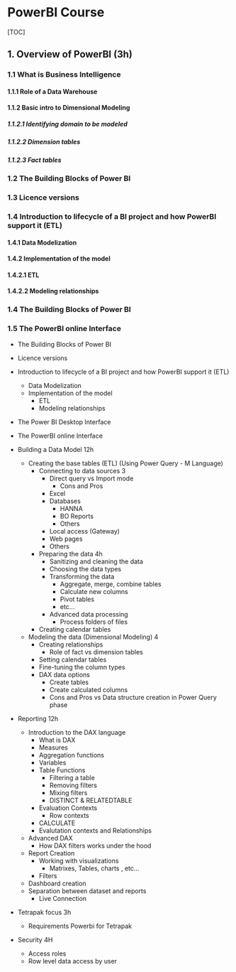 # PowerBI Course

[TOC]

## 1. Overview of PowerBI (3h)

### 1.1 What is Business Intelligence

#### 1.1.1 Role of a Data Warehouse

#### 1.1.2 Basic intro to Dimensional Modeling

##### 1.1.2.1 Identifying domain to be modeled

##### 1.1.2.2 Dimension tables

##### 1.1.2.3 Fact tables

### 1.2 The Building Blocks of Power BI

### 1.3 Licence versions

### 1.4 Introduction to lifecycle of a BI project and how PowerBI support it (ETL)

#### 1.4.1 Data Modelization

#### 1.4.2 Implementation of the model

#### 1.4.2.1 ETL

#### 1.4.2.2 Modeling relationships

### 1.4 The Building Blocks of Power BI

### 1.5 The PowerBI online Interface




  * The Building Blocks of Power BI 
  * Licence versions
  * Introduction to lifecycle of a BI project and how PowerBI support it (ETL) 
    * Data Modelization
    * Implementation of the model
      * ETL
      * Modeling relationships
  * The Power BI Desktop Interface
  * The PowerBI online Interface
  
* Building a Data Model                                     12h
  * Creating the base tables (ETL) (Using Power Query - M Language)
    * Connecting to data sources   3
      * Direct query vs Import mode
        * Cons and Pros
      * Excel
      * Databases
        * HANNA
        * BO Reports
        * Others
      * Local access (Gateway)
      * Web pages
      * Others
    * Preparing the data  4h
      * Sanitizing and cleaning the data
      * Choosing the data types
      * Transforming the data
        * Aggregate, merge, combine tables
        * Calculate new columns
        * Pivot tables
        * etc...
      * Advanced data processing
        * Process folders of files
    * Creating calendar tables 
  * Modeling the data (Dimensional Modeling) 4
    * Creating relationships
      * Role of fact vs dimension tables
    * Setting calendar tables
    * Fine-tuning the column types
    * DAX data options
      * Create tables
      * Create calculated columns
      * Cons and Pros vs Data structure creation in Power Query phase 

* Reporting                                           12h
  * Introduction to the DAX language
    * What is DAX
    * Measures
    * Aggregation functions
    * Variables
    * Table Functions
      * Filtering a table
      * Removing filters
      * Mixing filters
      * DISTINCT & RELATEDTABLE
    * Evaluation Contexts
      * Row contexts
    * CALCULATE
    * Evalutation contexts and Relationships   
  * Advanced DAX
    * How DAX filters works under the hood
  * Report Creation
    * Working with visualizations
      * Matrixes, Tables, charts , etc...
    * Filters
  * Dashboard creation
  * Separation between dataset and reports
    * Live Connection

* Tetrapak focus                          3h
  * Requirements Powerbi for Tetrapak

* Security                                4H
  * Access roles
  * Row level data access by user

